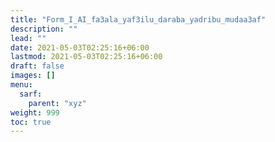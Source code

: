 ```yaml
---
title: "Form_I_AI_fa3ala_yaf3ilu_daraba_yadribu_mudaa3af"
description: ""
lead: ""
date: 2021-05-03T02:25:16+06:00
lastmod: 2021-05-03T02:25:16+06:00
draft: false
images: []
menu: 
  sarf:
    parent: "xyz"
weight: 999
toc: true
---
```



